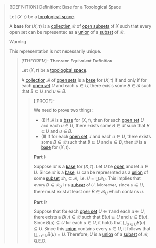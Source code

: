 >[!DEFINITION] Definitiom: Base for a Topological Space
>
>Let $(X, \tau)$ be a [topological space](../Topological%20Spaces/Topological%20Space.md).
>
>A **base** for $(X,\tau)$ is a [collection](../../Set%20Theory/Collections/Collection.md) $\mathcal{B}$ of [open subsets](../Topological%20Spaces/Open%20Subset.md) of $X$ such that every open set can be represented as a [union](../../Set%20Theory/Collections/Union%20of%20a%20Collection.md) of a [subset](../../Set%20Theory/Subset.md) of $\mathcal{B}$.
>
>>[!WARNING]
>>
>>This representation is not necessarily unique.
>>
>
>>[!THEOREM]- Theorem: Equivalent Definition
>>
>>Let $(X, \tau)$ be a [topological space](../Topological%20Spaces/Topological%20Space.md).
>>
>>A [collection](../../Set%20Theory/Collections/Collection.md) $\mathcal{B}$ of [open sets](../Topological%20Spaces/Open%20Subset.md) is a [base](.md) for $(X, \tau)$ if and only if for each [open set](../Topological%20Spaces/Open%20Subset.md) $U$ and each $u \in U$, there exists some $B \in \mathcal{B}$ such that $B \subseteq U$ and $u \in B$.
>>
>>>[!PROOF]-
>>>
>>>We need to prove two things:
>>>- (I) If $\mathcal{B}$ is a [base](.md) for $(X, \tau)$, then for each [open set](../Topological%20Spaces/Open%20Subset.md) $U$ and each $u \in U$, there exists some $B \in \mathcal{B}$ such that $B \subseteq U$ and $u \in B$.
>>>- (II) If for each [open set](../Topological%20Spaces/Open%20Subset.md) $U$ and each $u \in U$, there exists some $B \in \mathcal{B}$ such that $B \subseteq U$ and $u \in B$, then $\mathcal{B}$ is a  [base](.md) for $(X, \tau)$.
>>>
>>>**Part I:**
>>>
>>>Suppose $\mathcal{B}$ is a [base](.md) for $(X, \tau)$. Let $U$ be [open](../Topological%20Spaces/Open%20Subset.md) and let $u \in U$. Since $\mathcal{B}$ is a [base](.md), $U$ can be represented as a [union](../../Set%20Theory/Collections/Union%20of%20a%20Collection.md) of some [subset](../../Set%20Theory/Subset.md) $\mathcal{B}_U \subseteq \mathcal{B}$, i.e. $U = \bigcup \mathcal{B}_U$. This implies that every $B \in \mathcal{B}_U$ is a [subset](../../Set%20Theory/Subset.md) of $U$. Moreover, since $u \in U$, there must exist at least one $B \in \mathcal{B}_U$ which contains $u$.
>>>
>>>**Part II:**
>>>
>>>Suppose that for each [open set](../Topological%20Spaces/Open%20Subset.md) $U \in \tau$ and each $u \in U$, there exists a $B(u) \in \mathcal{B}$ such that $B(u) \subseteq U$ and $u \in B(u)$. Since $B(u) \subseteq U$ for each $u \in U$, it holds that $\bigcup_{u \in U} B(u) \subseteq U$. Since this [union](../../Set%20Theory/Collections/Union%20of%20a%20Collection.md) contains every $u \in U$, it follows that $\bigcup_{u \in U} B(u) = U$. Therefore, $U$ is a [union](../../Set%20Theory/Collections/Union%20of%20a%20Collection.md) of a [subset](../../Set%20Theory/Subset.md) of $\mathcal{B}$, Q.E.D.
>>>
>>
>
